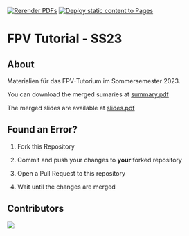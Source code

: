[![Rerender PDFs](https://github.com/ManuelLerchner/fpv-tutorial-ss23/actions/workflows/render.yml/badge.svg)](https://github.com/ManuelLerchner/subject/actions/workflows/render.yml)
[![Deploy static content to Pages](https://github.com/ManuelLerchner/fpv-tutorial-ss23/actions/workflows/static.yml/badge.svg)](https://github.com/ManuelLerchner/subject/actions/workflows/static.yml)

# FPV Tutorial - SS23

## About

Materialien für das FPV-Tutorium im Sommersemester 2023.

You can download the merged sumaries at [summary.pdf](https://manuellerchner.github.io/fpv-tutorial-ss23/summary.pdf)

The merged slides are available at [slides.pdf](https://manuellerchner.github.io/fpv-tutorial-ss23/slides.pdf)

## Found an Error?

1. Fork this Repository

2. Commit and push your changes to **your** forked repository

3. Open a Pull Request to this repository

4. Wait until the changes are merged

## Contributors

<a href="https://github.com/ManuelLerchner/markdown-script/graphs/contributors">
  <img src="https://contrib.rocks/image?repo=ManuelLerchner/fpv-tutorial-ss23" />
</a>
